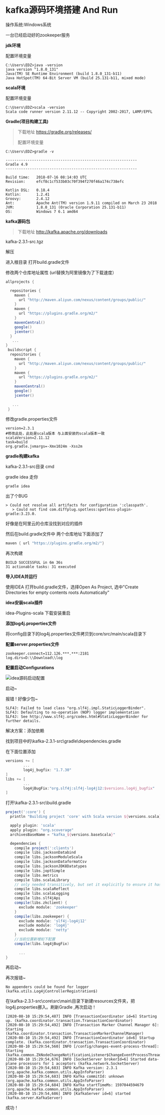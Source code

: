 

# kafka源码环境搭建 And Run

操作系统:Windows系统

一台已经启动好的zookeeper服务

**jdk环境**

配置环境变量

```shell
C:\Users\EDZ>java -version
java version "1.8.0_131"
Java(TM) SE Runtime Environment (build 1.8.0_131-b11)
Java HotSpot(TM) 64-Bit Server VM (build 25.131-b11, mixed mode)
```

**scala环境**

配置环境变量

```shell
C:\Users\EDZ>scala -version
Scala code runner version 2.11.12 -- Copyright 2002-2017, LAMP/EPFL
```

**Gradle(项目构建工具)**

> 下载地址 https://gradle.org/releases/
>
> 配置环境变量

```shell
C:\Users\EDZ>gradle -v

------------------------------------------------------------
Gradle 4.9
------------------------------------------------------------

Build time:   2018-07-16 08:14:03 UTC
Revision:     efcf8c1cf533b03c70f394f270f46a174c738efc

Kotlin DSL:   0.18.4
Kotlin:       1.2.41
Groovy:       2.4.12
Ant:          Apache Ant(TM) version 1.9.11 compiled on March 23 2018
JVM:          1.8.0_131 (Oracle Corporation 25.131-b11)
OS:           Windows 7 6.1 amd64
```

**kafka源码包**

> 下载地址 http://kafka.apache.org/downloads

kafka-2.3.1-src.tgz

解压

进入根目录 打开build.gradle文件

修改两个仓库地址属性 (url替换为阿里镜像为了下载速度）

```groovy
allprojects {

  repositories {
	maven {
      url "http://maven.aliyun.com/nexus/content/groups/public/"
    }
	maven {
      url "https://plugins.gradle.org/m2/"
    }
	mavenCentral()
    google()
    jcenter()
  }
   ...
}
 buildscript {
  repositories {
	maven {
      url "http://maven.aliyun.com/nexus/content/groups/public/"
    }
	maven {
      url "https://plugins.gradle.org/m2/"
    }
	mavenCentral()
    google()
    jcenter()
  
   ...
 }
```

修改gradle.properties文件

```properties
version=2.3.1
#修改此处，此处是scala版本 与上面安装的scala版本一致
scalaVersion=2.11.12
task=build
org.gradle.jvmargs=-Xmx1024m -Xss2m
```

**gradle构建kafka**

kafka-2.3.1-src目录 cmd 

gradle idea 走你

```shell
gradle idea
```

出了个BUG

```shell
> Could not resolve all artifacts for configuration ':classpath'.
   > Could not find com.diffplug.spotless:spotless-plugin-gradle:3.23.0.
```

好像是在阿里云的仓库没找到对应的插件

然后在build.gradle文件中 两个仓库地址下面添加了

```groovy
maven { url "https://plugins.gradle.org/m2/"}
```

再次构建

```shell
BUILD SUCCESSFUL in 6m 36s
31 actionable tasks: 31 executed
```

**导入IDEA并运行**

使用IDEA 打开build.gradle文件，选择Open As Project, 选中"Create Directories for empty contents roots Automatically"

**idea安装scala插件**

idea-Plugins-scala 下载安装重启

**添加log4j.properties文件**

将config目录下的log4j.properties文件拷贝到core/src/main/scala目录下

**配置server.properties文件**

```properties
zookeeper.connect=112.126.***.***:2181
log.dirs=D:\\Download\\log
```

**配置启动Configurations**

![idea源码启动配置](C:\Users\EDZ\Desktop\新建文件夹\picture\idea源码启动配置.png)



启动~

报错 ! 好像少包~

```shell
SLF4J: Failed to load class "org.slf4j.impl.StaticLoggerBinder".
SLF4J: Defaulting to no-operation (NOP) logger implementation
SLF4J: See http://www.slf4j.org/codes.html#StaticLoggerBinder for further details.
```

解决方案：添加依赖

找到项目中的\kafka-2.3.1-src\gradle\dependencies.gradle

在下面位置添加

```groovy
versions += [
        ...
        log4j_bugfix: "1.7.30"
]
libs += [
        ... 
        log4jBugFix:"org.slf4j:slf4j-log4j12:$versions.log4j_bugfix"
]
```

打开\kafka-2.3.1-src\build.gradle

```groovy
project(':core') {
  println "Building project 'core' with Scala version ${versions.scala}"

  apply plugin: 'scala'
  apply plugin: "org.scoverage"
  archivesBaseName = "kafka_${versions.baseScala}"

  dependencies {
    compile project(':clients')
    compile libs.jacksonDatabind
    compile libs.jacksonModuleScala
    compile libs.jacksonDataformatCsv
    compile libs.jacksonJDK8Datatypes
    compile libs.joptSimple
    compile libs.metrics
    compile libs.scalaLibrary
    // only needed transitively, but set it explicitly to ensure it has the same version as scala-library
    compile libs.scalaReflect
    compile libs.scalaLogging
    compile libs.slf4jApi
    compile(libs.zkclient) {
      exclude module: 'zookeeper'
    }
    compile(libs.zookeeper) {
      exclude module: 'slf4j-log4j12'
      exclude module: 'log4j'
      exclude module: 'netty'
    }
    //当前位置新增如下配置
	compile(libs.log4jBugFix)
      
      ...
}
```

再启动~

再次报错~

```shell
No appenders could be found for logger (kafka.utils.Log4jControllerRegistration$)
```

在\kafka-2.3.1-src\core\src\main\目录下新建resources文件夹，把log4j.properties挪入。刷新Gradle ,再次启动！

```shell
[2020-08-10 15:29:54,487] INFO [TransactionCoordinator id=6] Starting up. (kafka.coordinator.transaction.TransactionCoordinator)
[2020-08-10 15:29:54,492] INFO [Transaction Marker Channel Manager 6]: Starting (kafka.coordinator.transaction.TransactionMarkerChannelManager)
[2020-08-10 15:29:54,492] INFO [TransactionCoordinator id=6] Startup complete. (kafka.coordinator.transaction.TransactionCoordinator)
[2020-08-10 15:29:54,560] INFO [/config/changes-event-process-thread]: Starting (kafka.common.ZkNodeChangeNotificationListener$ChangeEventProcessThread)
[2020-08-10 15:29:54,676] INFO [SocketServer brokerId=6] Started data-plane processors for 1 acceptors (kafka.network.SocketServer)
[2020-08-10 15:29:54,683] INFO Kafka version: 2.3.1 (org.apache.kafka.common.utils.AppInfoParser)
[2020-08-10 15:29:54,683] INFO Kafka commitId: unknown (org.apache.kafka.common.utils.AppInfoParser)
[2020-08-10 15:29:54,684] INFO Kafka startTimeMs: 1597044594679 (org.apache.kafka.common.utils.AppInfoParser)
[2020-08-10 15:29:54,686] INFO [KafkaServer id=6] started (kafka.server.KafkaServer)
```

成功！